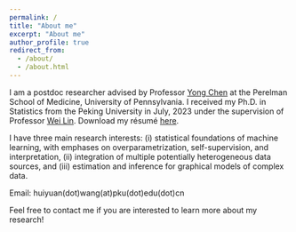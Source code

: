 ```yaml
---
permalink: /
title: "About me"
excerpt: "About me"
author_profile: true
redirect_from: 
  - /about/
  - /about.html
---
```


I am a postdoc researcher advised by Professor [Yong Chen](https://penncil.med.upenn.edu/about-pi/) at the Perelman School of Medicine, University of Pennsylvania. I received my Ph.D. in Statistics from the Peking University in July, 2023 under the supervision of Professor [Wei Lin](https://www.math.pku.edu.cn/teachers/linw/). Download my résumé [here](https://huiyuan-wang.github.io/files/Resume_hy.pdf).

I have three main research interests: (i) statistical foundations of machine learning, with emphases on overparametrization, self-supervision, and interpretation, (ii) integration of multiple potentially heterogeneous data sources, and (iii) estimation and inference for graphical models of complex data. 

Email: huiyuan(dot)wang(at)pku(dot)edu(dot)cn

Feel free to contact me if you are interested to learn more about my research!


